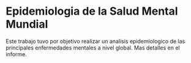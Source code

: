 # Epidemiologia de la Salud Mental Mundial

Este trabajo tuvo por objetivo realizar un analisis epidemiologico de las principales
enfermedades mentales a nivel global. Mas detalles en el informe.
